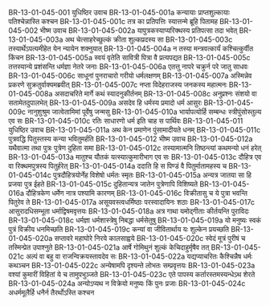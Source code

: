 BR-13-01-045-001	युधिष्ठिर उवाच
BR-13-01-045-001a	कन्यायाः प्राप्तशुल्कायाः पतिश्चेन्नास्ति कश्चन
BR-13-01-045-001c	तत्र का प्रतिपत्तिः स्यात्तन्मे ब्रूहि पितामह
BR-13-01-045-002	भीष्म उवाच
BR-13-01-045-002a	यापुत्रकस्याप्यरिक्थस्य प्रतिपत्सा तदा भवेत्
BR-13-01-045-003a	अथ चेत्साहरेच्छुल्कं क्रीता शुल्कप्रदस्य सा
BR-13-01-045-003c	तस्यार्थेऽपत्यमीहेत येन न्यायेन शक्नुयात्
BR-13-01-045-004a	न तस्या मन्त्रवत्कार्यं कश्चित्कुर्वीत किंचन
BR-13-01-045-005a	स्वयं वृतेति सावित्री पित्रा वै प्रत्यपद्यत
BR-13-01-045-005c	तत्तस्यान्ये प्रशंसन्ति धर्मज्ञा नेतरे जनाः
BR-13-01-045-006a	एतत्तु नापरे चक्रुर्न परे जातु साधवः
BR-13-01-045-006c	साधूनां पुनराचारो गरीयो धर्मलक्षणम्
BR-13-01-045-007a	अस्मिन्नेव प्रकरणे सुक्रतुर्वाक्यमब्रवीत्
BR-13-01-045-007c	नप्ता विदेहराजस्य जनकस्य महात्मनः
BR-13-01-045-008a	असदाचरिते मार्गे कथं स्यादनुकीर्तनम्
BR-13-01-045-008c	अनुप्रश्नः संशयो वा सतामेतदुपालभेत्
BR-13-01-045-009a	असदेव हि धर्मस्य प्रमादो धर्म आसुरः
BR-13-01-045-009c	नानुशुश्रुम जात्वेतामिमां पूर्वेषु जन्मसु
BR-13-01-045-010a	भार्यापत्योर्हि सम्बन्धः स्त्रीपुंसोस्तुल्य एव सः
BR-13-01-045-010c	रतिः साधारणो धर्म इति चाह स पार्थिवः
BR-13-01-045-011	युधिष्ठिर उवाच
BR-13-01-045-011a	अथ केन प्रमाणेन पुंसामादीयते धनम्
BR-13-01-045-011c	पुत्रवद्धि पितुस्तस्य कन्या भवितुमर्हति
BR-13-01-045-012	भीष्म उवाच
BR-13-01-045-012a	यथैवात्मा तथा पुत्रः पुत्रेण दुहिता समा
BR-13-01-045-012c	तस्यामात्मनि तिष्ठन्त्यां कथमन्यो धनं हरेत्
BR-13-01-045-013a	मातुश्च यौतकं यत्स्यात्कुमारीभाग एव सः
BR-13-01-045-013c	दौहित्र एव वा रिक्थमपुत्रस्य पितुर्हरेत्
BR-13-01-045-014a	ददाति हि स पिण्डं वै पितुर्मातामहस्य च
BR-13-01-045-014c	पुत्रदौहित्रयोर्नेह विशेषो धर्मतः स्मृतः
BR-13-01-045-015a	अन्यत्र जातया सा हि प्रजया पुत्र ईहते
BR-13-01-045-015c	दुहितान्यत्र जातेन पुत्रेणापि विशिष्यते
BR-13-01-045-016a	दौहित्रकेण धर्मेण नात्र पश्यामि कारणम्
BR-13-01-045-016c	विक्रीतासु च ये पुत्रा भवन्ति पितुरेव ते
BR-13-01-045-017a	असूयवस्त्वधर्मिष्ठाः परस्वादायिनः शठाः
BR-13-01-045-017c	आसुरादधिसम्भूता धर्माद्विषमवृत्तयः
BR-13-01-045-018a	अत्र गाथा यमोद्गीताः कीर्तयन्ति पुराविदः
BR-13-01-045-018c	धर्मज्ञा धर्मशास्त्रेषु निबद्धा धर्मसेतुषु
BR-13-01-045-019a	यो मनुष्यः स्वकं पुत्रं विक्रीय धनमिच्छति
BR-13-01-045-019c	कन्यां वा जीवितार्थाय यः शुल्केन प्रयच्छति
BR-13-01-045-020a	सप्तावरे महाघोरे निरये कालसाह्वये
BR-13-01-045-020c	स्वेदं मूत्रं पुरीषं च तस्मिन्प्रेत उपाश्नुते
BR-13-01-045-021a	आर्षे गोमिथुनं शुल्कं केचिदाहुर्मृषैव तत्
BR-13-01-045-021c	अल्पं वा बहु वा राजन्विक्रयस्तावदेव सः
BR-13-01-045-022a	यद्यप्याचरितः कैश्चिन्नैष धर्मः कथञ्चन
BR-13-01-045-022c	अन्येषामपि दृश्यन्ते लोभतः सम्प्रवृत्तयः
BR-13-01-045-023a	वश्यां कुमारीं विहितां ये च तामुपभुञ्जते
BR-13-01-045-023c	एते पापस्य कर्तारस्तमस्यन्धेऽथ शेरते
BR-13-01-045-024a	अन्योऽप्यथ न विक्रेयो मनुष्यः किं पुनः प्रजाः
BR-13-01-045-024c	अधर्ममूलैर्हि धनैर्न तैरर्थोऽस्ति कश्चन
